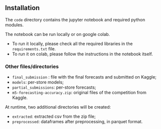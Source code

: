 ## Installation

The `code` directory contains the jupyter notebook and required python modules.

The notebook can be run locally or on google colab.
- To run it locally, please check all the required libraries in the `requirements.txt` file.
- To run it on colab, please follow the instructions in the notebook itself.

### Other files/directories 
- `final_submission` : file with the final forecasts and submitted on Kaggle;
- `models`: per-store models;
- `partial_submissions`: per-store forecasts;
- `m5-forecasting-accuracy.zip`: original files of the competition from Kaggle.

At runtime, two additional directories will be created:
- `extracted`: extracted csv from the zip file;
- `preprocessed`: dataframes after preprocessing, in parquet format.

 


